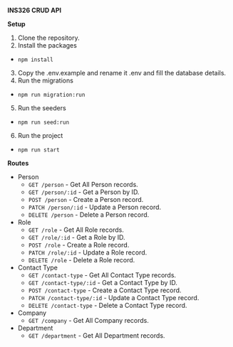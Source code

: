 **INS326 CRUD API**

**Setup**

1. Clone the repository.
2. Install the packages

  * `npm install`

3. Copy the .env.example and rename it .env and fill the database details.
4. Run the migrations

  * `npm run migration:run`

5. Run the seeders

  * `npm run seed:run`

6. Run the project

  * `npm run start`


**Routes**

* Person
  * `GET /person` - Get All Person records.
  * `GET /person/:id` - Get a Person by ID.
  * `POST /person` - Create a Person record.
  * `PATCH /person/:id` - Update a Person record.
  * `DELETE /person` - Delete a Person record.
* Role
  * `GET /role` - Get All Role records.
  * `GET /role/:id` - Get a Role by ID.
  * `POST /role` - Create a Role record.
  * `PATCH /role/:id` - Update a Role record.
  * `DELETE /role` - Delete a Role record.
* Contact Type
  * `GET /contact-type` - Get All Contact Type records.
  * `GET /contact-type/:id` - Get a Contact Type by ID.
  * `POST /contact-type` - Create a Contact Type record.
  * `PATCH /contact-type/:id` - Update a Contact Type record.
  * `DELETE /contact-type` - Delete a Contact Type record.
* Company
  * `GET /company` - Get All Company records.
* Department
  * `GET /department` - Get All Department records.